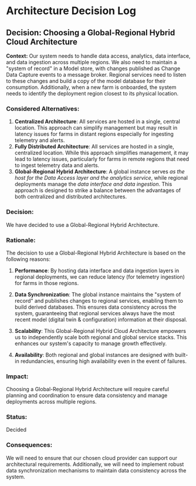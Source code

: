 # Architecture Decision Log
## Decision: Choosing a Global-Regional Hybrid Cloud Architecture
**Context:**
Our system needs to handle data access, analytics, data interface, and data ingestion across multiple regions. We also need to maintain a "system of record" in a Model store, with changes published as Change Data Capture events to a message broker. Regional services need to listen to these changes and build a copy of the model database for their consumption. Additionally, when a new farm is onboarded, the system needs to identify the deployment region closest to its physical location.
### **Considered Alternatives:**
1.	**Centralized Architecture**: All services are hosted in a single, central location. This approach can simplify management but may result in latency issues for farms in distant regions especially for ingesting telemetry and alerts.
2.	**Fully Distributed Architecture**: All services are hosted in a single, centralized location. While this approach simplifies management, it may lead to latency issues, particularly for farms in remote regions that need to ingest telemetry data and alerts.
3.	**Global-Regional Hybrid Architecture**: A global instance serves _as the host for the Data Access layer and the analytics service_, while regional deployments manage the _data interface and data ingestion_. This approach is designed to strike a balance between the advantages of both centralized and distributed architectures.

### **Decision:**
We have decided to use a Global-Regional Hybrid Architecture.
### **Rationale:**
The decision to use a Global-Regional Hybrid Architecture is based on the following reasons:
1.	**Performance**: By hosting data interface and data ingestion layers in regional deployments, we can reduce latency (for telemetry ingestion) for farms in those regions.
2.	**Data Synchronization**: The global instance maintains the "system of record" and publishes changes to regional services, enabling them to build derived databases. This ensures data consistency across the system, guaranteeing that regional services always have the most recent model (digital twin & configuration) information at their disposal.

3. **Scalability**: This Global-Regional Hybrid Cloud Architecture empowers us to independently scale both regional and global service stacks. This enhances our system's capacity to manage growth effectively.

4. **Availability**: Both regional and global instances are designed with built-in redundancies, ensuring high availability even in the event of failures.

### **Impact:**
Choosing a Global-Regional Hybrid Architecture will require careful planning and coordination to ensure data consistency and manage deployments across multiple regions.

### **Status:**
Decided

### **Consequences:**
We will need to ensure that our chosen cloud provider can support our architectural requirements. Additionally, we will need to implement robust data synchronization mechanisms to maintain data consistency across the system.